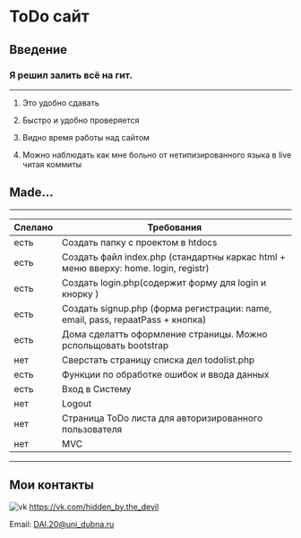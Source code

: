 # ToDo сайт

## Введение

### Я решил залить всё на гит.
-----------------------------------------------------

1. Это удобно сдавать

2. Быстро и удобно проверяется

3. Видно время работы над сайтом

4. Можно наблюдать как мне больно от нетипизированного языка в live читая коммиты

## Made...
-----------------------------------------------------

Слелано | Требования 
--------|-----------
 есть   | Создать папку с проектом в htdocs
 есть   | Создать файл index.php (стандартны каркас html + меню вверху: home. login, registr)
 есть   | Создать login.php(содержит форму для login и кнорку )
 есть   | Создать signup.php (форма регистрации: name, email, pass, repaatPass + кнопка)
 есть   | Дома сделатть оформление страницы. Можно рспольщовать bootstrap
 нет    | Сверстать страницу списка дел todolist.php
 есть   | Функции по обработке ошибок и ввода данных
 есть   | Вход в Систему
 нет    | Logout
 нет    | Страница ToDo листа для авторизированного пользователя
 нет    | MVC
-------------------------------------------------------
## Мои контакты
![vk](../ToDo-list-univ-Kolesnikov-2281/image/vk_icon.png)  https://vk.com/hidden_by.the_devil

Email: DAI.20@uni_dubna.ru



